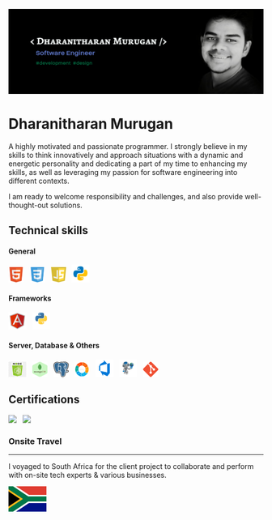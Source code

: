 ![](https://github.com/dharanithedev/dharanithedev/blob/main/banner-final.png?raw=true)

# Dharanitharan Murugan

A highly motivated and passionate programmer. I strongly believe in my skills to think innovatively and approach situations with a dynamic and energetic personality and dedicating a part of my time to enhancing my skills, as well as leveraging my passion for software engineering into different contexts.

I am ready to welcome responsibility and challenges, and also provide well-thought-out solutions.

## Technical skills

#### General

<img src="https://github.com/dharanithedev/dharanithedev/blob/main/html5.png?raw=true" width="30" height="30"/> &nbsp; <img src="https://github.com/dharanithedev/dharanithedev/blob/main/css3.png?raw=true" width="30" height="30"/> &nbsp; <img src="https://github.com/dharanithedev/dharanithedev/blob/main/javascript.png?raw=true" width="30" height="30"/> &nbsp; <img src="https://github.com/dharanithedev/dharanithedev/blob/main/python.png?raw=true" width="35" height="35"/>

#### Frameworks

<img src="https://github.com/dharanithedev/dharanithedev/blob/main/angularjs.png?raw=true" width="35" height="35"/> &nbsp; <img src="https://github.com/dharanithedev/dharanithedev/blob/main/djang.png?raw=true" width="35" height="35"/>

#### Server, Database & Others

<img src="https://github.com/dharanithedev/dharanithedev/blob/main/nod.jpeg?raw=true" width="35" height="30"/> &nbsp; <img src="https://github.com/dharanithedev/dharanithedev/blob/main/mg.png?raw=true" width="30" height="30"/> &nbsp; <img src="https://github.com/dharanithedev/dharanithedev/blob/main/postg.png?raw=true" width="30" height="30"/> &nbsp; <img src="https://github.com/dharanithedev/dharanithedev/blob/main/ag.png?raw=true" width="30" height="30"/> &nbsp; <img src="https://github.com/dharanithedev/dharanithedev/blob/main/azure.png?raw=true" width="35" height="35"/> &nbsp; <img src="https://github.com/dharanithedev/dharanithedev/blob/main/scrapauto.png?raw=true" width="35" height="35"/> &nbsp; <img src="https://github.com/dharanithedev/dharanithedev/blob/main/gitt.png?raw=true" width="30" height="30"/>

## Certifications

 <img src="https://media-exp1.licdn.com/dms/image/C5122AQHOTwGv49CIkA/feedshare-shrink_2048_1536/0/1571297472402?e=1622678400&v=beta&t=X3i0ATa0RJ3Qj9Bh4NKTYcYtjDv8IY96tRAA9N0BcDg" height="150"> &nbsp; <img src="https://media-exp1.licdn.com/dms/image/C4D22AQHbpx1HyTys3w/feedshare-shrink_800/0/1591948825705?e=1622678400&v=beta&t=H0tFLtYF0Q9S-zN29VqCvqQfXgQ-NGCnLpwYcyUA_xI" height="150">


### Onsite Travel
<hr>

I voyaged to South Africa for the client project to collaborate and perform with on-site tech experts & various businesses.

<a href="https://goo.gl/maps/kNnu8cbzC2H96KLPA">
 <img src="https://github.com/dharanithedev/dharanithedev/blob/main/download.png?raw=true" height="50">
</a>
